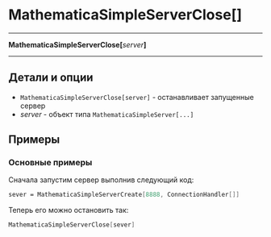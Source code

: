 # MathematicaSimpleServerClose[]

---

**MathematicaSimpleServerClose[**_server_**]**

---

## Детали и опции

- `MathematicaSimpleServerClose[server]` - останавливает запущенные сервер
- _server_ - объект типа `MathematicaSimpleServer[...]` 

## Примеры 

### Основные примеры

Сначала запустим сервер выполнив следующий код: 

```mathematica
sever = MathematicaSimpleServerCreate[8888, ConnectionHandler[]]
```

Теперь его можно остановить так: 

```mathematica
MathematicaSimpleServerClose[sever]
```
